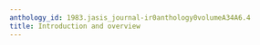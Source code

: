 ```yaml
---
anthology_id: 1983.jasis_journal-ir0anthology0volumeA34A6.4
title: Introduction and overview
---
```

